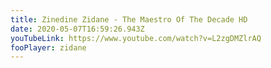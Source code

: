 ```yaml
---
title: Zinedine Zidane - The Maestro Of The Decade HD
date: 2020-05-07T16:59:26.943Z
youTubeLink: https://www.youtube.com/watch?v=L2zgDMZlrAQ
fooPlayer: zidane
---
```


